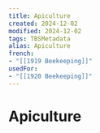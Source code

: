 ```yaml
---
title: Apiculture
created: 2024-12-02
modified: 2024-12-02
tags: TBSMetadata
alias: Apiculture
french:
- "[[1919 Beekeeping]]"
usedFor:
- "[[1920 Beekeeping]]"
---
```

# Apiculture
